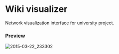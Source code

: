 # Wiki visualizer
Network visualization interface for university project.

### Preview
![2015-03-22_233302](https://cloud.githubusercontent.com/assets/4989256/6771663/7994da5e-d0ed-11e4-9291-8ab5ef6022b3.png)

